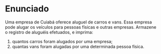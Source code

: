 # Enunciado

Uma empresa de Cuiabá oferece aluguel de carros e vans. Essa
empresa pode alugar os veículos para pessoas físicas e outras
empresas. Armazene o registro de aluguéis efetuados, e imprima:

1. quantos carros foram alugados por uma empresa;
2. quantas vans foram alugadas por uma determinada pessoa física.
